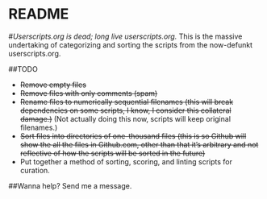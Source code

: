 README
======
#*Userscripts.org is dead; long live userscripts.org.*
This is the massive undertaking of categorizing and sorting the scripts from the now-defunkt userscripts.org.

##TODO
+ ~~Remove empty files~~
+ ~~Remove files with only comments (spam)~~
+ ~~Rename files to numerically sequential filenames (this will break dependencies on some scripts, I know, I consider this collateral damage.)~~ (Not actually doing this now, scripts will keep original filenames.)
+ ~~Sort files into directories of one-thousand files (this is so Github will show the all the files in Github.com, other than that it’s arbitrary and not reflective of how the scripts will be sorted in the future)~~
+ Put together a method of sorting, scoring, and linting scripts for curation.

##Wanna help?
Send me a message.
